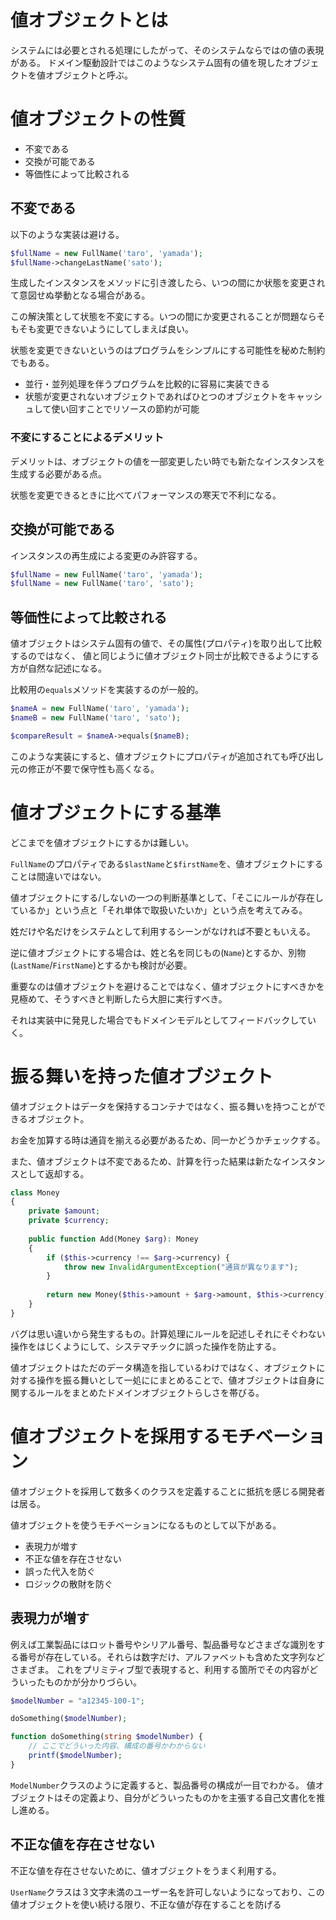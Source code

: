 # 値オブジェクトとは

システムには必要とされる処理にしたがって、そのシステムならではの値の表現がある。 ドメイン駆動設計ではこのようなシステム固有の値を現したオブジェクトを値オブジェクトと呼ぶ。

# 値オブジェクトの性質

- 不変である
- 交換が可能である
- 等価性によって比較される

## 不変である

以下のような実装は避ける。

```php
$fullName = new FullName('taro', 'yamada');
$fullName->changeLastName('sato');
```

生成したインスタンスをメソッドに引き渡したら、いつの間にか状態を変更されて意図せぬ挙動となる場合がある。

この解決策として状態を不変にする。いつの間にか変更されることが問題ならそもそも変更できないようにしてしまえば良い。

状態を変更できないというのはプログラムをシンプルにする可能性を秘めた制約でもある。

- 並行・並列処理を伴うプログラムを比較的に容易に実装できる
- 状態が変更されないオブジェクトであればひとつのオブジェクトをキャッシュして使い回すことでリソースの節約が可能

### 不変にすることによるデメリット

デメリットは、オブジェクトの値を一部変更したい時でも新たなインスタンスを生成する必要がある点。

状態を変更できるときに比べてパフォーマンスの寒天で不利になる。

## 交換が可能である

インスタンスの再生成による変更のみ許容する。

```php
$fullName = new FullName('taro', 'yamada');
$fullName = new FullName('taro', 'sato');
```

## 等価性によって比較される

値オブジェクトはシステム固有の値で、その属性(プロパティ)を取り出して比較するのではなく、 値と同じように値オブジェクト同士が比較できるようにする方が自然な記述になる。

比較用の`equals`メソッドを実装するのが一般的。

```php
$nameA = new FullName('taro', 'yamada');
$nameB = new FullName('taro', 'sato');

$compareResult = $nameA->equals($nameB);
```

このような実装にすると、値オブジェクトにプロパティが追加されても呼び出し元の修正が不要で保守性も高くなる。

# 値オブジェクトにする基準

どこまでを値オブジェクトにするかは難しい。

`FullName`のプロパティである`$lastName`と`$firstName`を、値オブジェクトにすることは間違いではない。

値オブジェクトにする/しないの一つの判断基準として、「そこにルールが存在しているか」という点と「それ単体で取扱いたいか」という点を考えてみる。

姓だけや名だけをシステムとして利用するシーンがなければ不要ともいえる。

逆に値オブジェクトにする場合は、姓と名を同じもの(`Name`)とするか、別物(`LastName`/`FirstName`)とするかも検討が必要。

重要なのは値オブジェクトを避けることではなく、値オブジェクトにすべきかを見極めて、そうすべきと判断したら大胆に実行すべき。

それは実装中に発見した場合でもドメインモデルとしてフィードバックしていく。

# 振る舞いを持った値オブジェクト

値オブジェクトはデータを保持するコンテナではなく、振る舞いを持つことができるオブジェクト。

お金を加算する時は通貨を揃える必要があるため、同一かどうかチェックする。

また、値オブジェクトは不変であるため、計算を行った結果は新たなインスタンスとして返却する。

```php
class Money
{
    private $amount;
    private $currency;
    
    public function Add(Money $arg): Money
    {
        if ($this->currency !== $arg->currency) {
            throw new InvalidArgumentException("通貨が異なります");
        }
    
        return new Money($this->amount + $arg->amount, $this->currency);
    }
}
```

バグは思い違いから発生するもの。計算処理にルールを記述しそれにそぐわない操作をはじくようにして、システマチックに誤った操作を防止する。

値オブジェクトはただのデータ構造を指しているわけではなく、オブジェクトに対する操作を振る舞いとして一処ににまとめることで、値オブジェクトは自身に関するルールをまとめたドメインオブジェクトらしさを帯びる。

# 値オブジェクトを採用するモチベーション

値オブジェクトを採用して数多くのクラスを定義することに抵抗を感じる開発者は居る。

値オブジェクトを使うモチベーションになるものとして以下がある。

- 表現力が増す
- 不正な値を存在させない
- 誤った代入を防ぐ
- ロジックの散財を防ぐ

## 表現力が増す

例えば工業製品にはロット番号やシリアル番号、製品番号などさまざな識別をする番号が存在している。それらは数字だけ、アルファベットも含めた文字列などさまざま。
これをプリミティブ型で表現すると、利用する箇所でその内容がどういったものかが分かりづらい。

```php
$modelNumber = "a12345-100-1";

doSomething($modelNumber);

function doSomething(string $modelNumber) {
    // ここでどういった内容、構成の番号かわからない
    printf($modelNumber);
}
```

`ModelNumber`クラスのように定義すると、製品番号の構成が一目でわかる。 値オブジェクトはその定義より、自分がどういったものかを主張する自己文書化を推し進める。

## 不正な値を存在させない

不正な値を存在させないために、値オブジェクトをうまく利用する。

`UserName`クラスは３文字未満のユーザー名を許可しないようになっており、この値オブジェクトを使い続ける限り、不正な値が存在することを防げる

